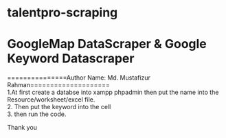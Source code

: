 # talentpro-scraping
# GoogleMap DataScraper & Google Keyword Datascraper
===============Author Name: Md. Mustafizur Rahman====================<br />
1.At first create a databse into xampp phpadmin then put the name into the Resource/worksheet/excel file. <br />
2. Then put the keyword into the cell <br />
3. then run the code.<br />

Thank you

